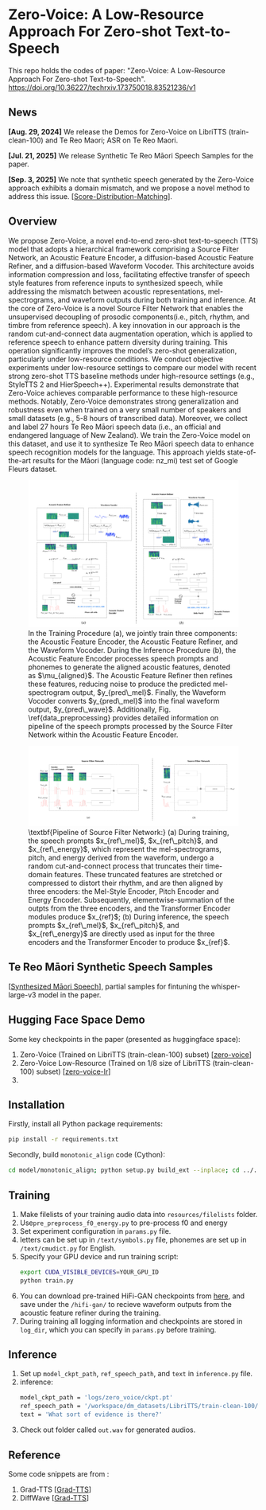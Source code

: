 # Zero-Voice: A Low-Resource Approach For Zero-shot Text-to-Speech

This repo holds the codes of paper: "Zero-Voice: A Low-Resource Approach For Zero-shot Text-to-Speech".
https://doi.org/10.36227/techrxiv.173750018.83521236/v1

## News

**[Aug. 29, 2024]** We release the Demos for Zero-Voice on LibriTTS (train-clean-100) and Te Reo Maori;  ASR on Te Reo Maori.

**[Jul. 21, 2025]** We release Synthetic Te Reo Māori Speech Samples for the paper.

**[Sep. 3, 2025]** We note that synthetic speech generated by the Zero-Voice approach exhibits a domain mismatch, and we propose a novel method to address this issue. [[Score-Distribution-Matching](https://github.com/zwan074/score-distribution-matching)].


## Overview

We propose Zero-Voice, a novel end-to-end zero-shot text-to-speech (TTS) model that adopts a hierarchical framework comprising a Source Filter Network, an Acoustic Feature Encoder, a diffusion-based Acoustic Feature Refiner, and a diffusion-based Waveform Vocoder. This architecture avoids information compression and loss, facilitating effective transfer of speech style features from reference inputs to synthesized speech, while addressing the mismatch between acoustic representations, mel-spectrograms, and waveform outputs during both training and inference.
At the core of Zero-Voice is a novel Source Filter Network that enables the unsupervised decoupling of prosodic components(i.e., pitch, rhythm, and timbre from reference speech). A key innovation in our approach is the random cut-and-connect data augmentation operation, which is applied to reference speech to enhance pattern diversity during training. This operation significantly improves the model’s zero-shot generalization, particularly under low-resource conditions.
We conduct objective experiments under low-resource settings to compare our model with recent strong zero-shot TTS baseline methods under high-resource settings (e.g., StyleTTS 2 and HierSpeech++). 
Experimental results demonstrate that Zero-Voice achieves comparable performance to these high-resource methods. 
Notably, Zero-Voice demonstrates strong generalization and robustness even when trained on a very small number of speakers and small datasets (e.g., 5-8 hours of transcribed data). 
Moreover, we collect and label 27 hours Te Reo Māori speech data (i.e., an official and endangered language of New Zealand). We train the Zero-Voice model on this dataset, and use it to synthesize Te Reo Māori speech data to enhance speech recognition models for the language. This approach yields state-of-the-art results for the Māori (language code: nz\_mi) test set of Google Fleurs dataset.

<figure>
<img src="assets/modeltrainingandinference.svg" alt="modeltrainingandinference" style="zoom: 50%;" />
<figcaption>In the Training Procedure (a), we jointly train three components: the Acoustic Feature Encoder, the Acoustic Feature Refiner, and the Waveform Vocoder. During the Inference Procedure (b), the Acoustic Feature Encoder processes speech prompts and phonemes to generate the aligned acoustic features, denoted as $\mu_{aligned}$. The Acoustic Feature Refiner then refines these features, reducing noise to produce the predicted mel-spectrogram output, $y_{pred\_mel}$. Finally, the Waveform Vocoder converts $y_{pred\_mel}$ into the final waveform output, $y_{pred\_wave}$. Additionally, Fig. \ref{data_preprocessing} provides detailed information on pipeline of the speech prompts processed by the Source Filter Network within the Acoustic Feature Encoder.</figcaption>
</figure>

<figure>
<img src="assets/data_preprocessing.svg" alt="/data_preprocessing" style="zoom: 70%;" />
<figcaption>\textbf{Pipeline of Source Filter Network:} (a) 
During training, the speech prompts $x_{ref\_mel}$, $x_{ref\_pitch}$, and $x_{ref\_energy}$, which represent the mel-spectrograms, pitch, and energy derived from the waveform, undergo a random cut-and-connect process that truncates their time-domain features. These truncated features are stretched or compressed to distort their rhythm, and are then aligned by three encoders: the Mel-Style Encoder, Pitch Encoder and Energy Encoder. Subsequently, elementwise-summation of the outpts from the three encoders, and the Transformer Encoder modules produce $x_{ref}$;
(b) During inference, the speech prompts $x_{ref\_mel}$, $x_{ref\_pitch}$, and $x_{ref\_energy}$ are directly used as input for the three encoders and the Transformer Encoder to produce $x_{ref}$. </figcaption>
</figure>


## Te Reo Māori Synthetic Speech Samples

[[Synthesized Māori Speech](https://drive.google.com/drive/folders/1xAimbNIDO9dP1aePiEhwYoBgsB5077bU?usp=drive_link)], partial samples for fintuning the whisper-large-v3 model in the paper.


## Hugging Face Space Demo

Some key checkpoints in the paper (presented as huggingface space):

1. Zero-Voice (Trained on LibriTTS (train-clean-100) subset) [[zero-voice](https://huggingface.co/spaces/zwan074/zero-voice)] 
2. Zero-Voice Low-Resource (Trained on 1/8 size of LibriTTS (train-clean-100) subset)  [[zero-voice-lr](https://huggingface.co/spaces/zwan074/zero-voice-lr)]
3. 
## Installation

Firstly, install all Python package requirements:

```bash
pip install -r requirements.txt
```

Secondly, build `monotonic_align` code (Cython):

```bash
cd model/monotonic_align; python setup.py build_ext --inplace; cd ../..
```

## Training

1. Make filelists of your training audio data into `resources/filelists` folder.
2. Use`pre_preprocess_f0_energy.py` to pre-process f0 and energy  
3. Set experiment configuration in `params.py` file.
4. letters can be set up in `/text/symbols.py` file, phonemes are set up in `/text/cmudict.py` for English. 
6. Specify your GPU device and run training script:
    ```bash
    export CUDA_VISIBLE_DEVICES=YOUR_GPU_ID
    python train.py 
    ```
7.  You can download pre-trained HiFi-GAN checkpoints from [here](https://drive.google.com/drive/folders/1-eEYTB5Av9jNql0WGBlRoi-WH2J7bp5Y), and save under the `/hifi-gan/` to recieve waveform outputs from the acoustic feature refiner during the training.
8.  During training all logging information and checkpoints are stored in `log_dir`, which you can specify in `params.py` before training.

## Inference

1. Set up `model_ckpt_path`, `ref_speech_path`, and `text` in `inference.py` file.
4. inference:
    ```bash
    model_ckpt_path = 'logs/zero_voice/ckpt.pt'
    ref_speech_path = '/workspace/dm_datasets/LibriTTS/train-clean-100/7190/90543/7190_90543_000005_000001.wav'
    text = 'What sort of evidence is there?'
    ```
5. Check out folder called `out.wav` for generated audios.

   
## Reference

Some code snippets are from :

1. Grad-TTS [[Grad-TTS](https://github.com/huawei-noah/Speech-Backbones/tree/main/Grad-TTS)] 
2. DiffWave [[Grad-TTS](https://github.com/lmnt-com/diffwave)] 
